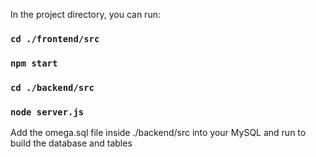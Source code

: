 In the project directory, you can run:

### `cd ./frontend/src`
### `npm start`

### `cd ./backend/src`
### `node server.js`

Add the omega.sql file inside ./backend/src into your MySQL and run to build the database and tables